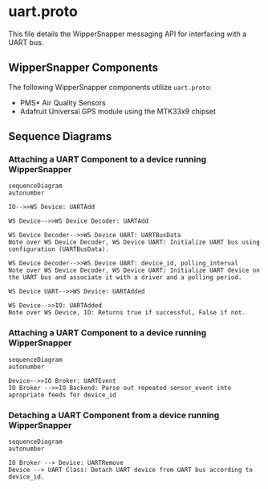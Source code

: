 
# uart.proto

This file details the WipperSnapper messaging API for interfacing with a UART bus.

## WipperSnapper Components

The following WipperSnapper components utilize `uart.proto`:

* PMS* Air Quality Sensors
* Adafruit Universal GPS module using the MTK33x9 chipset


## Sequence Diagrams

### Attaching a UART Component to a device running WipperSnapper 

```mermaid
sequenceDiagram
autonumber

IO-->>WS Device: UARTAdd

WS Device-->>WS Device Decoder: UARTAdd

WS Device Decoder-->>WS Device UART: UARTBusData
Note over WS Device Decoder, WS Device UART: Initialize UART bus using configuration (UARTBusData).

WS Device Decoder-->>WS Device UART: device_id, polling_interval
Note over WS Device Decoder, WS Device UART: Initialize UART device on the UART bus and associate it with a driver and a polling period.

WS Device UART-->>WS Device: UARTAdded

WS Device-->>IO: UARTAdded
Note over WS Device, IO: Returns true if successful, False if not.
```

### Attaching a UART Component to a device running WipperSnapper 

```mermaid
sequenceDiagram
autonumber

Device-->>IO Broker: UARTEvent
IO Broker -->>IO Backend: Parse out repeated sensor_event into apropriate feeds for device_id
```

### Detaching a UART Component from a device running WipperSnapper 

```mermaid
sequenceDiagram
autonumber

IO Broker --> Device: UARTRemove
Device --> UART Class: Detach UART device from UART bus according to device_id.
```





